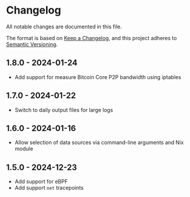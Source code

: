 # Changelog

All notable changes are documented in this file.

The format is based on [Keep a Changelog](https://keepachangelog.com/en/1.0.0/),
and this project adheres to [Semantic Versioning](https://semver.org/spec/v2.0.0.html).

## 1.8.0 - 2024-01-24

- Add support for measure Bitcoin Core P2P bandwidth using iptables

## 1.7.0 - 2024-01-22

- Switch to daily output files for large logs

## 1.6.0 - 2024-01-16

- Allow selection of data sources via command-line arguments and Nix module

## 1.5.0 - 2024-12-23

- Add support for eBPF
- Add support `net` tracepoints
